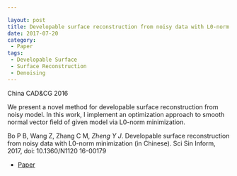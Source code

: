 ```yaml
---

layout: post
title: Developable surface reconstruction from noisy data with L0-norm minimization
date: 2017-07-20
category:
 - Paper
tags:
 - Developable Surface
 - Surface Reconstruction
 - Denoising
---
```

China CAD&CG 2016 

We present a novel method for developable surface reconstruction from noisy model. In this work, I implement an optimization approach to smooth normal vector field of given model via L0-norm minimization. 

Bo P B, Wang Z, Zhang C M, *Zheng Y J*. Developable surface reconstruction from noisy data with L0-norm minimization (in Chinese). Sci Sin Inform, 2017, doi: 10.1360/N1120 16-00179


* [Paper](https://paulyzheng.github.io/paper/2017-01.pdf)
